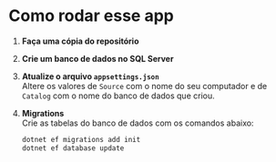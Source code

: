 # Como rodar esse app

1. **Faça uma cópia do repositório**

2. **Crie um banco de dados no SQL Server**

3. **Atualize o arquivo `appsettings.json`**  
   Altere os valores de `Source` com o nome do seu computador e de `Catalog` com o nome do banco de dados que criou.

4. **Migrations**  
   Crie as tabelas do banco de dados com os comandos abaixo:

   ```bash
   dotnet ef migrations add init
   dotnet ef database update
